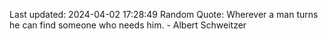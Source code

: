 Last updated: 2024-04-02 17:28:49
Random Quote: Wherever a man turns he can find someone who needs him. - Albert Schweitzer